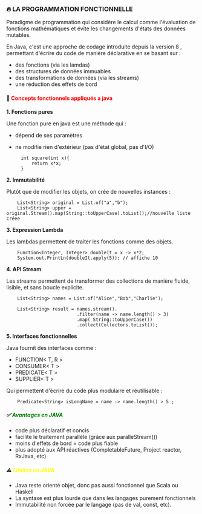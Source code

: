 ### 🔥 LA PROGRAMMATION FONCTIONNELLE 

Paradigme de programmation qui considère le calcul comme l'évaluation de fonctions mathématiques et évite les 
changements d'états des données mutables.

En Java, c'est une approche de codage introduite depuis la version 8 , permettant d'écrire du code de manière déclarative 
en se basant sur :

* des fonctions (via les lamdas)
* des structures de données immuables 
* des transformations de données (via les streams)
* une réduction des effets de bord 


#### 🔑 <font color=red> Concepts fonctionnels appliqués a java </font>

<b>1. Fonctions pures </b>

Une fonction pure en java est une méthode qui : 

- dépend de ses paramètres
- ne modifie rien d'extérieur (pas d'état global, pas d'I/O)

        int square(int x){
            return x*x;
        }

<b>2. Immutabilité </b>

Plutôt que de modifier les objets, on crée de nouvelles instances : 

        List<String> original = List.of("a","b");
        List<String> upper = original.Stream().map(String::toUpperCase).toList();//nouvelle liste créee


<b>3. Expression Lambda </b> 

Les lambdas permettent de traiter les fonctions comme des objets.

        Function<Integer, Integer> doubleIt = x -> x*2;
        System.out.PrintLn(doubleIt.apply(5)); // affiche 10

<b>4. API Stream </b>

Les streams permettent de transformer des collections de manière fluide, lisible, et sans boucle explicite. 

        List<String> names = List.of("Alice","Bob","Charlie");
        
        List<String> result = names.stream().
                              .filter(name -> name.length() > 3)
                              .map( String::toUpperCase())
                              .collect(Collectors.toList());


<b>5. Interfaces fonctionnelles </b> 

Java fournit des interfaces comme : 

* FUNCTION< T, R > 
* CONSUMER< T > 
* PREDICATE< T >
* SUPPLIER< T >

Qui permettent d'écrire du code plus modulaire et réutilisable :

        Predicate<String> isLongName = name -> name.length() > 5 ;


##### ✅ <font color=green> Avantages en JAVA</font>

- code plus déclaratif et concis 
- facilite le traitement parallèle (grâce aux paralleStream())
- moins d'effets de bord = code plus fiable 
- plus adopté aux API réactives (CompletableFuture, Project reactor, RxJava, etc)


##### ⚠ <font color=yellow> Limites en JAVA</font>

- Java reste orienté objet, donc pas aussi fonctionnel que Scala ou Haskell
- La syntaxe est plus lourde que dans les langages purement fonctionnels 
- Immutabilité non forcée par le langage (pas de val, const, etc).